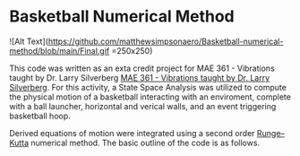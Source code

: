 # Basketball Numerical Method

![Alt Text](https://github.com/matthewsimpsonaero/Basketball-numerical-method/blob/main/Final.gif =250x250)



This code was written as an exta credit project for MAE 361 - Vibrations taught by Dr. Larry Silverberg
[MAE 361 - Vibrations taught by Dr. Larry Silverberg](https://www.mae.ncsu.edu/people/lmsilver/). For this activity, a State Space Analysis was utilized to compute the physical motion of a basketball interacting with an enviroment, complete with a ball launcher, horizontal and verical walls, and an event triggering basketball hoop.

Derived equations of motion were integrated using a second order [Runge–Kutta](https://en.wikipedia.org/wiki/Runge%E2%80%93Kutta_methods) numerical method. The basic outline of the code is as follows.